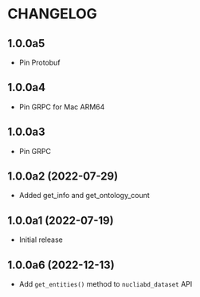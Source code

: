 # CHANGELOG

## 1.0.0a5

- Pin Protobuf

## 1.0.0a4

- Pin GRPC for Mac ARM64

## 1.0.0a3

- Pin GRPC

## 1.0.0a2 (2022-07-29)

- Added get_info and get_ontology_count

## 1.0.0a1 (2022-07-19)

- Initial release


## 1.0.0a6 (2022-12-13)

- Add `get_entities()` method to `nucliabd_dataset` API